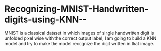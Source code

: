 # Recognizing-MNIST-Handwritten-digits-using-KNN--
MNIST is a classical dataset in which images of single handwritten digit is unfolded pixel wise with the correct output label, I am going to build a KNN model and try to make the model recognize the digit written in that image.

